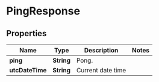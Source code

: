 
# PingResponse

## Properties
Name | Type | Description | Notes
------------ | ------------- | ------------- | -------------
**ping** | **String** | Pong. | 
**utcDateTime** | **String** | Current date time | 



